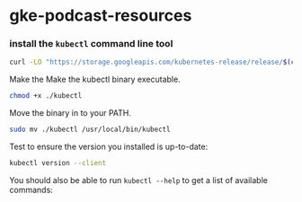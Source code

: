 # gke-podcast-resources

### install the `kubectl` command line tool 

```bash
curl -LO "https://storage.googleapis.com/kubernetes-release/release/$(curl -s https://storage.googleapis.com/kubernetes-release/release/stable.txt)/bin/linux/amd64/kubectl"
```

Make the Make the kubectl binary executable.

```bash
chmod +x ./kubectl
```

Move the binary in to your PATH.

```bash
sudo mv ./kubectl /usr/local/bin/kubectl
```

Test to ensure the version you installed is up-to-date:

```bash
kubectl version --client
```

You should also be able to run `kubectl --help` to get a list of available commands: